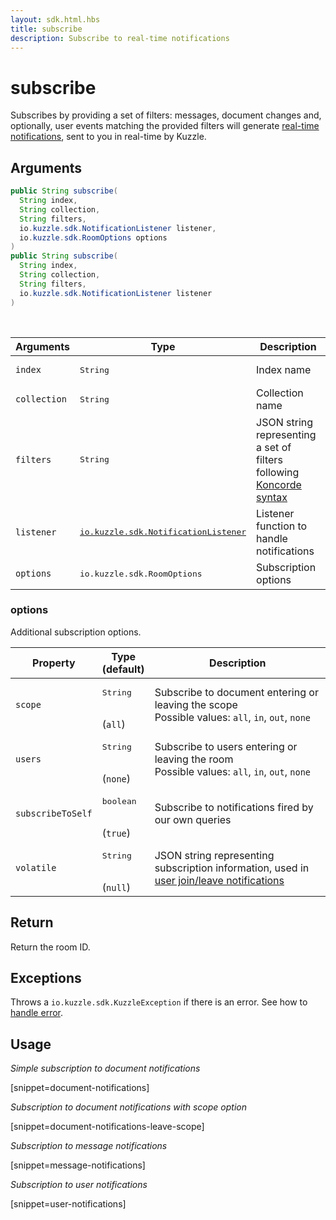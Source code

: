 ```yaml
---
layout: sdk.html.hbs
title: subscribe
description: Subscribe to real-time notifications
---
```


# subscribe

Subscribes by providing a set of filters: messages, document changes and, optionally, user events matching the provided filters will generate [real-time notifications](/api/1/essentials/notifications/), sent to you in real-time by Kuzzle.

## Arguments

```java
public String subscribe(
  String index,
  String collection,
  String filters,
  io.kuzzle.sdk.NotificationListener listener,
  io.kuzzle.sdk.RoomOptions options
)
public String subscribe(
  String index,
  String collection,
  String filters,
  io.kuzzle.sdk.NotificationListener listener
)
```

<br/>

| Arguments    | Type                                                                                                     | Description                                                                                   |
| ------------ | -------------------------------------------------------------------------------------------------------- | --------------------------------------------------------------------------------------------- |
| `index`      | <pre>String</pre>                                                                                        | Index name                                                                                    |
| `collection` | <pre>String</pre>                                                                                        | Collection name                                                                               |
| `filters`    | <pre>String</pre>                                                                                        | JSON string representing a set of filters following [Koncorde syntax](/koncorde/1/essentials) |
| `listener`   | <pre><a href="/sdk-reference/java/1/realtime-notifications">io.kuzzle.sdk.NotificationListener</a></pre> | Listener function to handle notifications                                                     |
| `options`    | <pre>io.kuzzle.sdk.RoomOptions</pre>                                                                     | Subscription options                                                                          |

### options

Additional subscription options.

| Property          | Type<br/>(default)              | Description                                                                                                                  |
| ----------------- | ------------------------------- | ---------------------------------------------------------------------------------------------------------------------------- |
| `scope`           | <pre>String</pre><br/>(`all`)   | Subscribe to document entering or leaving the scope</br>Possible values: `all`, `in`, `out`, `none`                          |
| `users`           | <pre>String</pre><br/>(`none`)  | Subscribe to users entering or leaving the room</br>Possible values: `all`, `in`, `out`, `none`                              |
| `subscribeToSelf` | <pre>boolean</pre><br/>(`true`) | Subscribe to notifications fired by our own queries                                                                          |
| `volatile`        | <pre>String</pre><br/>(`null`)  | JSON string representing subscription information, used in [user join/leave notifications](/api/1/essentials/volatile-data/) |

## Return

Return the room ID.

## Exceptions

Throws a `io.kuzzle.sdk.KuzzleException` if there is an error. See how to [handle error](/sdk-reference/java/1/error-handling).

## Usage

_Simple subscription to document notifications_

[snippet=document-notifications]

_Subscription to document notifications with scope option_

[snippet=document-notifications-leave-scope]

_Subscription to message notifications_

[snippet=message-notifications]

_Subscription to user notifications_

[snippet=user-notifications]

